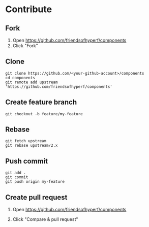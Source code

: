 # Contribute

## Fork

1. Open https://github.com/friendsofhyperf/components
2. Click "Fork"

## Clone

```shell
git clone https://github.com/<your-github-account>/components
cd components
git remote add upstream 'https://github.com/friendsofhyperf/components'
```

## Create feature branch

```shell
git checkout -b feature/my-feature
```

## Rebase

```shell
git fetch upstream
git rebase upstream/2.x
```

## Push commit

```shell
git add .
git commit
git push origin my-feature
```

## Create pull request

1. Open https://github.com/friendsofhyperf/components

2. Click "Compare & pull request"

